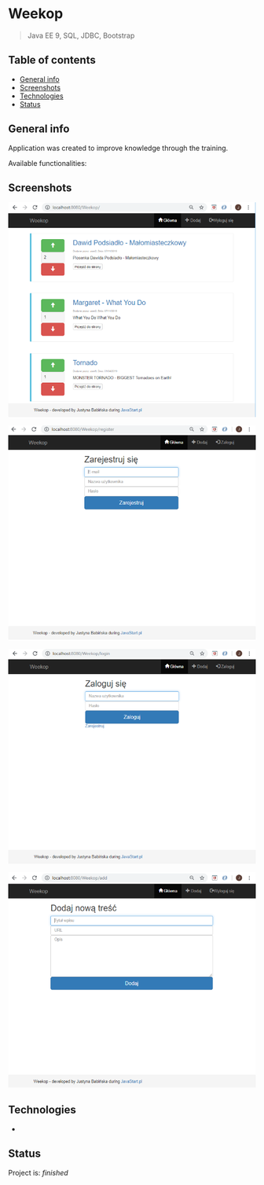 # Weekop
> Java EE 9, SQL, JDBC, Bootstrap

## Table of contents
* [General info](#general-info)
* [Screenshots](#screenshots)
* [Technologies](#technologies)
* [Status](#status)

## General info
Application was created to improve knowledge through the training.

Available functionalities:


## Screenshots
![screnshots](./Home.png)

![screnshots](./Register.png)

![screnshots](./Login.png)

![screnshots](./Add.png)

## Technologies
* 

## Status
Project is: _finished_
